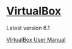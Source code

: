 # [VirtualBox](https://www.virtualbox.org)

Latest version 6.1

[VirtualBox User Manual](https://www.virtualbox.org/manual/UserManual.html)
